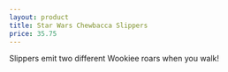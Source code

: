 ```yaml
---
layout: product
title: Star Wars Chewbacca Slippers
price: 35.75
---
```


Slippers emit two different Wookiee roars when you walk!